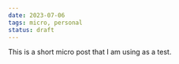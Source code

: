 ```yaml
---
date: 2023-07-06
tags: micro, personal
status: draft
---
```


This is a short micro post that I am using as a test.